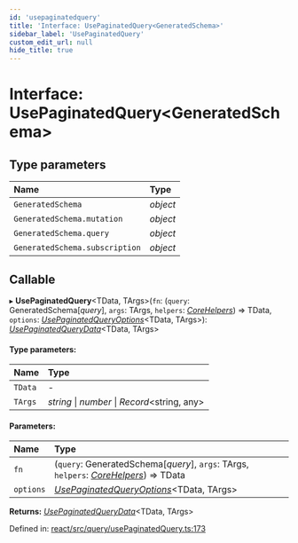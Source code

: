 ```yaml
---
id: 'usepaginatedquery'
title: 'Interface: UsePaginatedQuery<GeneratedSchema>'
sidebar_label: 'UsePaginatedQuery'
custom_edit_url: null
hide_title: true
---
```


# Interface: UsePaginatedQuery<GeneratedSchema\>

## Type parameters

| Name                           | Type     |
| :----------------------------- | :------- |
| `GeneratedSchema`              | _object_ |
| `GeneratedSchema.mutation`     | _object_ |
| `GeneratedSchema.query`        | _object_ |
| `GeneratedSchema.subscription` | _object_ |

## Callable

▸ **UsePaginatedQuery**<TData, TArgs\>(`fn`: (`query`: GeneratedSchema[*query*], `args`: TArgs, `helpers`: [_CoreHelpers_](corehelpers.md)) => TData, `options`: [_UsePaginatedQueryOptions_](usepaginatedqueryoptions.md)<TData, TArgs\>): [_UsePaginatedQueryData_](usepaginatedquerydata.md)<TData, TArgs\>

#### Type parameters:

| Name    | Type                                           |
| :------ | :--------------------------------------------- |
| `TData` | -                                              |
| `TArgs` | _string_ \| _number_ \| _Record_<string, any\> |

#### Parameters:

| Name      | Type                                                                                                    |
| :-------- | :------------------------------------------------------------------------------------------------------ |
| `fn`      | (`query`: GeneratedSchema[*query*], `args`: TArgs, `helpers`: [_CoreHelpers_](corehelpers.md)) => TData |
| `options` | [_UsePaginatedQueryOptions_](usepaginatedqueryoptions.md)<TData, TArgs\>                                |

**Returns:** [_UsePaginatedQueryData_](usepaginatedquerydata.md)<TData, TArgs\>

Defined in: [react/src/query/usePaginatedQuery.ts:173](https://github.com/gqless/gqless/blob/master/packages/react/src/query/usePaginatedQuery.ts#L173)
